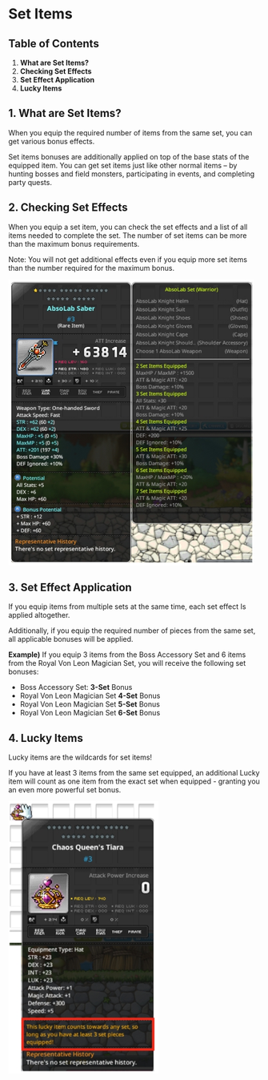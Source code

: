 # Set Items
## Table of Contents
1.  **What are Set Items?**
2.  **Checking Set Effects**
3.  **Set Effect Application**
4.  **Lucky Items**
## 1. What are Set Items?

When you equip the required number of items from the same set, you can get various bonus effects.

Set items bonuses are additionally applied on top of the base stats of the equipped item. You can get set items just like other normal items – by hunting bosses and field monsters, participating in events, and completing party quests.

## 2. Checking Set Effects

When you equip a set item, you can check the set effects and a list of all items needed to complete the set. The number of set items can be more than the maximum bonus requirements.

Note: You will not get additional effects even if you equip more set items than the number required for the maximum bonus.

![](images/msn-101/beginners-guide/item-and-equipment/image_1747236279541_144.png)

## 3. Set Effect Application

If you equip items from multiple sets at the same time, each set effect Is applied altogether.

Additionally, if you equip the required number of pieces from the same set, all applicable bonuses will be applied.

**Example)** If you equip 3 items from the Boss Accessory Set and 6 items from the Royal Von Leon Magician Set, you will receive the following set bonuses:

*   Boss Accessory Set: **3-Set** Bonus
*   Royal Von Leon Magician Set **4-Set** Bonus
*   Royal Von Leon Magician Set **5-Set** Bonus
*   Royal Von Leon Magician Set **6-Set** Bonus
## 4. Lucky Items

Lucky items are the wildcards for set items!

If you have at least 3 items from the same set equipped, an additional Lucky item will count as one item from the exact set when equipped - granting you an even more powerful set bonus.

![](images/msn-101/beginners-guide/item-and-equipment/image_1747236279541_408.png)